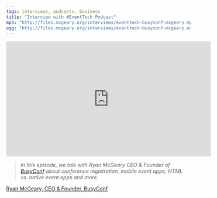```yaml
---
tags: interviews, podcasts, business
title: "Interview with #EventTech Podcast"
mp3: "http://files.mcgeary.org/interviews/eventtech-busyconf-mcgeary.mp3"
ogg: "http://files.mcgeary.org/interviews/eventtech-busyconf-mcgeary.ogg"
---
```

<iframe width="560" height="315" src="https://www.youtube.com/embed/HBGQbvTPrCY" frameborder="0" allowfullscreen></iframe>

> _In this episode, we talk with Ryan McGeary CEO & Founder of [BusyConf](http://busyconf.com) about conference registration, mobile event apps, HTML vs. native event apps and more._

[Ryan McGeary, CEO & Founder, BusyConf][interview]

[interview]: http://eventtech.co/2014/01/17/ryan-mcgeary-ceo-founder-busyconf/
